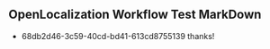 ## OpenLocalization Workflow Test MarkDown
* 68db2d46-3c59-40cd-bd41-613cd8755139 thanks!

<!--HONumber=Aug16_HO4-->


